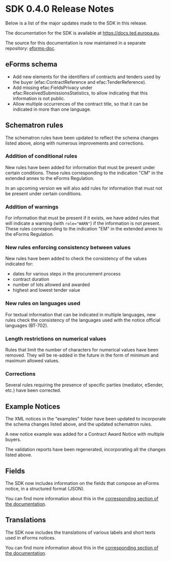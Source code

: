# SDK 0.4.0 Release Notes

Below is a list of the major updates made to the SDK in this release.

The documentation for the SDK is available at https://docs.ted.europa.eu.

The source for this documentation is now maintained in a separate repository: [eforms-doc](https://github.com/OP-TED/eforms-docs).


## eForms schema

* Add new elements for the identifiers of contracts and tenders used by the buyer (efac:ContractReference and efac:TenderReference).
* Add missing efac:FieldsPrivacy​ under efac:ReceivedSubmissionsStatistics, to allow indicating that this information is not public.
* Allow multiple occurrences of the contract title, so that it can be indicated in more than one language.


## Schematron rules
The schematron rules have been updated to reflect the schema changes listed above, along with numerous improvements and corrections.

### Addition of conditional rules
New rules have been added for information that must be present under certain conditions. These rules corresponding to the indication "CM" in the extended annex to the eForms Regulation.

In an upcoming version we will also add rules for information that must not be present under certain conditions.

### Addition of warnings
For information that must be present if it exists, we have added rules that will indicate a warning (with `role="WARN"`) if the information is not present. These rules corresponding to the indication "EM" in the extended annex to the eForms Regulation.

### New rules enforcing consistency between values
New rules have been added to check the consistency of the values indicated for:
* dates for various steps in the procurement process
* contract duration
* number of lots allowed and awarded
* highest and lowest tender value

### New rules on languages used
For textual information that can be indicated in multiple languages, new rules check the consistency of the languages used with the notice official languages (BT-702).

### Length restrictions on numerical values
Rules that limit the number of characters for numerical values have been removed. They will be re-added in the future in the form of minimum and maximum allowed values.

### Corrections
Several rules requiring the presence of specific parties (mediator, eSender, etc.) have been corrected.


## Example Notices
The XML notices in the "examples" folder have been updated to incorporate the schema changes listed above, and the updated schematron rules.

A new notice example was added for a Contract Award Notice with multiple buyers.

The validation reports have been regenerated, incorporating all the changes listed above.


## Fields
The SDK now includes information on the fields that compose an eForms notice, in a structured format (JSON).

You can find more information about this in the [corresponding section of the documentation](https://docs.ted.europa.eu/eforms/0.4.0/fields/).


## Translations
The SDK now includes the translations of various labels and short texts used in eForms notices.

You can find more information about this in the [corresponding section of the documentation](https://docs.ted.europa.eu/eforms/0.4.0/translations/).
